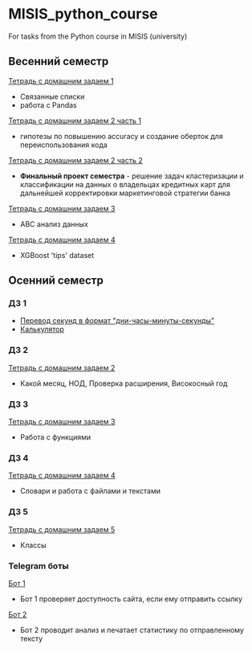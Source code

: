 # MISIS_python_course
For tasks from the Python course in MISIS (university)

## Весенний семестр
[Тетрадь с домашним задаем 1](https://github.com/viveber/MISIS_python_course/blob/master/весенний_семестр/HW_1.ipynb)
* Связанные списки
* работа с Pandas

[Тетрадь с домашним задаем 2 часть 1](https://github.com/viveber/MISIS_python_course/blob/master/весенний_семестр/HW_2_Pt_1.ipynb)
* гипотезы по повышению accuracy и создание оберток для переиспользования кода

[Тетрадь с домашним задаем 2 часть 2](https://github.com/viveber/MISIS_python_course/blob/master/весенний_семестр/HW_2_Part_2.ipynb)
* **Финальный проект семестра** - решение задач кластеризации и классификации на данных о владельцах кредитных карт для дальнейшей корректировки маркетинговой стратегии банка

[Тетрадь с домашним задаем 3](https://github.com/viveber/MISIS_python_course/blob/master/весенний_семестр/HW_3.ipynb)
* ABC анализ данных

[Тетрадь с домашним задаем 4](https://github.com/viveber/MISIS_python_course/blob/master/весенний_семестр/HW_4.ipynb)
* XGBoost 'tips' dataset

## Осенний семестр
### ДЗ 1
* [Перевод секунд в формат "дни-часы-минуты-секунды"](https://github.com/viveber/MISIS_python_course/blob/master/дз1/seconds.py)
* [Калькулятор](https://github.com/viveber/MISIS_python_course/blob/master/дз1/calculator.py)

### ДЗ 2
[Тетрадь с домашним задаем 2](https://github.com/viveber/MISIS_python_course/blob/master/дз%202.ipynb)
* Какой месяц, НОД, Проверка расширения, Високосный год

### ДЗ 3
[Тетрадь с домашним задаем 3](https://github.com/viveber/MISIS_python_course/blob/master/дз3.ipynb)
* Работа с функциями

### ДЗ 4
[Тетрадь с домашним задаем 4](https://github.com/viveber/MISIS_python_course/blob/master/дз%204.ipynb)
* Словари и работа с файлами и текстами

### ДЗ 5
[Тетрадь с домашним задаем 5](https://github.com/viveber/MISIS_python_course/blob/master/дз5.ipynb)
* Классы

### Telegram боты
[Бот 1](https://github.com/viveber/MISIS_python_course/blob/master/telegram_bots/bot_1.py)
* Бот 1 проверяет доступность сайта, если ему отправить ссылку

[Бот 2](https://github.com/viveber/MISIS_python_course/blob/master/telegram_bots/bot_2.py)
* Бот 2 проводит анализ и печатает статистику по отправленному тексту
